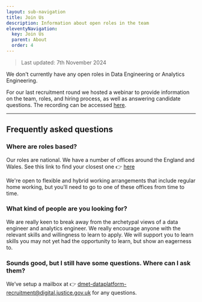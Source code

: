```yaml
---
layout: sub-navigation
title: Join Us
description: Information about open roles in the team
eleventyNavigation:
  key: Join Us
  parent: About
  order: 4
---
```


> Last updated: 7th November 2024

We don't currently have any open roles in Data Engineering or Analytics Engineering.

For our last recruitment round we hosted a webinar to provide information on the team, roles, and hiring process, as well as answering candidate questions. The recording can be accessed [here](https://www.youtube.com/watch?v=UJ-ICxrgJ6g).

---------

## Frequently asked questions

### Where are roles based?

Our roles are national. We have a number of offices around the England and Wales. See this link to find your closest one 👉 [here](https://www.google.com/maps/d/u/0/viewer?mid=1CsJxWFinu4iFbA0Tnq-KrwUAkbvLOZwQ&ll=52.93989869394286%2C-3.20735400000002&z=7)

We're open to flexible and hybrid working arrangements that include regular home working, but you'll need to go to one of these offices from time to time. 

### What kind of people are you looking for?

We are really keen to break away from the archetypal views of a data engineer and analytics engineer. We really encourage anyone with the relevant skills and willingness to learn to apply. We will support you to learn skills you may not yet had the opportunity to learn, but show an eagerness to. 

### Sounds good, but I still have some questions. Where can I ask them?

We’ve setup a mailbox at 👉 dmet-dataplatform-recruitment@digital.justice.gov.uk for any questions. 
